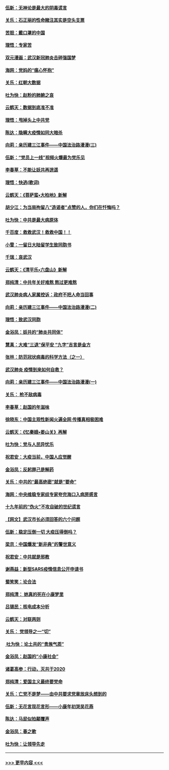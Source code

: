 #### [伍新：无神论是最大的阴毒谎言](../pages/nsc993/n11846129.md?t=02061144) 
#### [关乐：石正丽的性命赌注其实是空头支票](../pages/nsc993/n11846109.md?t=02061144) 
#### [苦胆：戴口罩的中国](../pages/nsc993/n11845576.md?t=02061144) 
#### [理悟：专家苦](../pages/nsc993/n11845564.md?t=02061144) 
#### [双元漫画：武汉新冠肺炎击碎强国梦](../pages/nsc993/n11843320.md?t=02061144) 
#### [海网：党妈的“瘟心怀抱”](../pages/nsc993/n11840740.md?t=02061144) 
#### [关乐：红朝大数据](../pages/nsc993/n11840675.md?t=02061144) 
#### [吐为快：赵粉的肺腑之哀](../pages/nsc993/n11840618.md?t=02061144) 
#### [云鹤天：数据到底准不准](../pages/nsc993/n11840325.md?t=02061144) 
#### [理悟：甩掉头上中共党](../pages/nsc993/n11838826.md?t=02061144) 
#### [陈达：隐瞒大疫情如同大暗杀](../pages/nsc993/n11838771.md?t=02061144) 
#### [向莉：亲历建三江事件——中国法治路漫漫(三)](../pages/nsc993/n11831825.md?t=02061144) 
#### [伍新：“党员上一线”视频火爆最为党乐见](../pages/nsc993/n11838200.md?t=02061144) 
#### [李春草：不能让妖共再逍遥](../pages/nsc993/n11838102.md?t=02061144) 
#### [理悟：快逃(歌词)](../pages/nsc993/n11838083.md?t=02061144) 
#### [云鹤天：《菩萨蛮▪大柏地》新解](../pages/nsc993/n11838059.md?t=02061144) 
#### [胡少江：为当局拘留八“造谣者”点赞的人，你们在忏悔吗？](../pages/nsc993/n11836801.md?t=02061144) 
#### [吐为快：中共是最大病原体](../pages/nsc993/n11836748.md?t=02061144) 
#### [千百度：救救武汉！救救中国！！](../pages/nsc993/n11836145.md?t=02061144) 
#### [小雪：一留日大陆留学生致同胞书](../pages/nsc993/n11834624.md?t=02061144) 
#### [千瑞：哀武汉](../pages/nsc993/n11833647.md?t=02061144) 
#### [云鹤天：《清平乐▪六盘山》新解](../pages/nsc993/n11833611.md?t=02061144) 
#### [郑纯清：中共年关好难熬 熬过更难熬](../pages/nsc993/n11833489.md?t=02061144) 
#### [武汉肺炎病人家属控诉：政府不把人命当回事](../pages/nsc993/n11833205.md?t=02061144) 
#### [向莉：亲历建三江事件——中国法治路漫漫(二)](../pages/nsc993/n11829102.md?t=02061144) 
#### [理悟：致武汉同胞](../pages/nsc993/n11831522.md?t=02061144) 
#### [金浴凤：妖共的“肺炎共同体”](../pages/nsc993/n11829448.md?t=02061144) 
#### [慧真：大难“三退”保平安 “九字”吉言是金方](../pages/nsc993/n11829501.md?t=02061144) 
#### [张林：防范冠状病毒的科学方法（之一）](../pages/nsc993/n11828618.md?t=02061144) 
#### [武汉肺炎 疫情到来如何自救？](../pages/nsc993/n11827632.md?t=02061144) 
#### [向莉：亲历建三江事件——中国法治路漫漫(一)](../pages/nsc993/n11827190.md?t=02061144) 
#### [关乐： 枪不敌病毒](../pages/nsc993/n11826746.md?t=02061144) 
#### [李春草：赵国的年滋味](../pages/nsc993/n11826321.md?t=02061144) 
#### [徐晓东：中国主观性新闻火遍全网 传播真相极困难](../pages/nsc993/n11826508.md?t=02061144) 
#### [云鹤天：《忆秦娥▪娄山关》再解](../pages/nsc993/n11824682.md?t=02061144) 
#### [吐为快：党与人民异忧乐](../pages/nsc993/n11824660.md?t=02061144) 
#### [祝君安：大疫当前，中国人应觉醒](../pages/nsc993/n11821946.md?t=02061144) 
#### [金浴凤：反躬罪己是解药](../pages/nsc993/n11820280.md?t=02061144) 
#### [关乐：中共的“最高绝密”就是“要命”](../pages/nsc993/n11816946.md?t=02061144) 
#### [海网：中央维稳专家组专家夸完海口入病房感言](../pages/nsc993/n11815138.md?t=02061144) 
#### [十九年前的“伪火”不攻自破的世纪谎言](../pages/nsc993/n11813238.md?t=02061144) 
#### [【网文】武汉市长必须回答的六个问题](../pages/nsc993/n11813848.md?t=02061144) 
#### [伍新：稳定压倒一切 大疫压得倒吗？](../pages/nsc993/n11812634.md?t=02061144) 
#### [梁京：中国爆发“新非典”的警世意义](../pages/nsc993/n11812554.md?t=02061144) 
#### [祝君安：中共就是邪教](../pages/nsc993/n11812431.md?t=02061144) 
#### [谢燕益：新型SARS疫情信息公开申请书](../pages/nsc993/n11808840.md?t=02061144) 
#### [蜀笑笑：论合法](../pages/nsc993/n11808064.md?t=02061144) 
#### [郑纯清： 她真的死在小康梦里](../pages/nsc993/n11806623.md?t=02061144) 
#### [吕锡民：核电成本分析](../pages/nsc993/n11806284.md?t=02061144) 
#### [云鹤天：对联两则](../pages/nsc993/n11805957.md?t=02061144) 
#### [关乐： 党领导之一“切”](../pages/nsc993/n11804505.md?t=02061144) 
#### [ 吐为快：论土共的“贵族气质”](../pages/nsc993/n11804490.md?t=02061144) 
#### [金浴凤：赵国的“小康社会”](../pages/nsc993/n11804452.md?t=02061144) 
#### [诸葛高参：行动，灭共于2020](../pages/nsc993/n11804120.md?t=02061144) 
#### [郑纯清：爱国主义最终要党命](../pages/nsc993/n11802197.md?t=02061144) 
#### [关乐：亡党不是梦——由中共要求党章放床头想到的](../pages/nsc993/n11802156.md?t=02061144) 
#### [伍新：无花言现花言形——小康年初哭吴花燕](../pages/nsc993/n11800044.md?t=02061144) 
#### [陈达：马屁似拍颠覆声](../pages/nsc993/n11800010.md?t=02061144) 
#### [金浴凤：春之歌](../pages/nsc993/n11797687.md?t=02061144) 
#### [吐为快：让领导先走](../pages/nsc993/n11797512.md?t=02061144) 

----
#### [ >>> 更早内容 <<< ](../indexes/nsc993-earlier.md)
